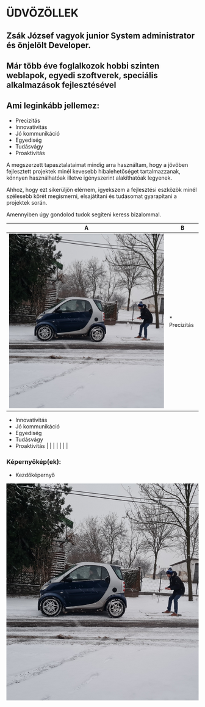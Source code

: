 # ÜDVÖZÖLLEK

## Zsák József vagyok junior System administrator és önjelölt Developer.

## Már több éve foglalkozok hobbi szinten weblapok, egyedi szoftverek, speciális alkalmazások fejlesztésével

## Ami leginkább jellemez:

* Precizitás
* Innovativitás
* Jó kommunikáció
* Egyediség
* Tudásvágy
* Proaktivitás

A megszerzett tapasztalataimat mindig arra használtam, hogy a jövöben fejlesztett projektek minél kevesebb hibalehetőséget tartalmazzanak, könnyen használhatóak illetve igényszerint alakíthatóak legyenek.

Ahhoz, hogy ezt sikerüljön elérnem, igyekszem a fejlesztési eszközök minél szélesebb körét megismerni, elsajátítani és tudásomat gyarapítani a projektek során.

Amennyiben úgy gondolod tudok segíteni keress bizalommal.


|  A | B  |
|---|---|
|<img src="https://github.com/l4kyxa/Profil/blob/main/Kepek/KEP00.jpg" alt=""/>| * Precizitás
* Innovativitás
* Jó kommunikáció
* Egyediség
* Tudásvágy
* Proaktivitás |
|   |   |
|   |   |



### Képernyőkép(ek):
   * Kezdőképernyő 
<p align="center">
  <img src="https://github.com/l4kyxa/Profil/blob/main/Kepek/KEP00.jpg" alt=""/>
</p>




